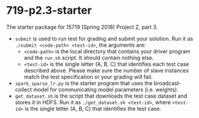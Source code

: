 # 719-p2.3-starter
The starter package for 15719 (Spring 2018) Project 2, part 3.
- `submit` is used to run test for grading and submit your solution. Run it as `./submit <code-path> <test-id>`, the arguments are:
  - `<code-path>` is the local directory that contains your driver program and the `run.sh` script. It should contain nothing else.
  - `<test-id>` is the single letter (A, B, C) that identifies each test case described above. Please make sure the number of slave instances match the test specification or your grading will fail.
- `spark_sparse_lr.py` is the starter program that uses the broadcast-collect model for communicating model parameters (i.e. weights).
- `get_dataset.sh` is the script that downloads the test case dataset and stores it in HDFS. Run it as `./get_dataset.sh <test-id>`, where `<test-id>` is the single letter (A, B, C) that identifies the test case.
